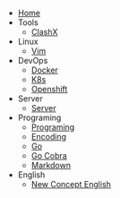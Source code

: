 - [Home](/)
- Tools
  - [ClashX](tools/clashx/clashx.md)
- Linux
  - [Vim](linux/vim/vim.md)
- DevOps
  - [Docker](devops/docker/docker.md)
  - [K8s](devops/k8s/k8s.md)
  - [Openshift](devops/openshift/openshift.md)
- Server
  - [Server](server/cloudflare/cloudflare.md)
- Programing
  - [Programing](programing/programing/programing.md)
  - [Encoding](programing/programing/encoding.md)
  - [Go](programing/go/go.md)
  - [Go Cobra](programing/go/go-cobra.md)
  - [Markdown](programing/markdown/markdown.md)
- English
  - [New Concept English](english/newconcept/new_concept_english.md)